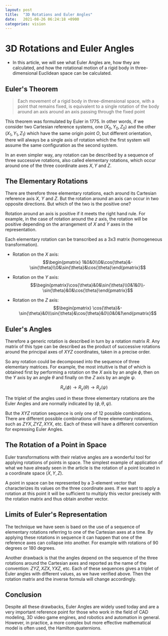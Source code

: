 ```yaml
---
layout: post
title:  "3D Rotations and Euler Angles"
date:   2021-08-26 06:24:18 +0900
categories: vision
---
```


# 3D Rotations and Euler Angles

* In this article, we will see what Euler Angles are, how they are calculated, and how the rotational motion of a rigid body in three-dimensional Euclidean space can be calculated. 

## Euler's Theorem

> Each movement of a rigid body in three-dimensional space, with a point that remains fixed, is equivalent to a single rotation of the body around an axis around an axis passing through the fixed point

This theorem was formulated by Euler in 1775. In other words, if we consider two Cartesian reference systems, one $(X_0, Y_0, Z_0)$ and the other $(X_1, Y_1, Z_1)$ which have the same origin point $O$, but different orientation, there will always be a single axis of rotation which the first system will assume the same configuration as the second system. 

In an even simpler way, any rotation can be described by a sequence of three successive rotations, also called elementary rotations, which occur around one of the three coordinate axes $X, Y$ and $Z$. 

## The Elementary Rotations
There are therefore three elementary rotations, each around its Cartesian reference axis $X$, $Y$ and $Z$. But the rotation around an axis can occur in two opposite directions. But which of the two is the positive one?

Rotation around an axis is positive if it meets the right hand rule. For example, in the case of rotation around the $z$ axis, the rotation will be positive depending on the arrangement of $X$ and $Y$ axes in the representation. 

Each elementary rotation can be transcribed as a 3x3 matrix (homogeneous transformation).

* Rotation on the $X$ axis: $$\begin{pmatrix} 1&0&0\\0&\cos{\theta}&-\sin{\theta}\\0&\sin{\theta}&\cos{\theta}\end{pmatrix}$$

* Rotation on the $Y$ axis: $$\begin{pmatrix}\cos{\theta}&0&\sin{\theta}\\0&1&0\\-\sin{\theta}&0&\cos{\theta}\end{pmatrix}$$

* Rotation on the $Z$ axis: $$\begin{pmatrix} \cos{\theta}&-\sin{\theta}&0\\\sin{\theta}&\cos{\theta}&0\\0&0&1\end{pmatrix}$$

## Euler's Angles
Therefore a generic rotation is described in turn by a rotation matrix $R$. Any matrix of this type can be described as the product of successive rotations around the principal axes of $XYZ$ coordinates, taken in a precise order.

So any rotation could be decomposed into the sequence of three elementary matrices. For example, the most intuitive is that of which is obtained first by performing a rotation on the $X$ axis by an angle $\phi$, then on the $Y$ axis by an angle $\theta$ and finally on the $Z$ axis by an angle $\psi$. 

$$ R_x(\phi) \rightarrow R_y(\theta) \rightarrow R_z(\psi) $$

The triplet of the angles used in these three elementary rotations are the Euler Angles and are normally indicated by $(\phi, \theta, \psi)$. 

But the $XYZ$ rotation sequence is only one of 12 possible combinations. There are different possible combinations of three elementary rotations, such as $ZYX, ZYZ, XYX$, etc. Each of these will have a different convention for expressing Euler Angles. 

## The Rotation of a Point in Space
Euler transformations with their relative angles are a wonderful tool for applying rotations of points in space. The simplest example of application of what we have already seen in the article is the rotation of a point located in a coordinate space $(X,Y,Z)$. 

A point in space can be represented by a 3-element vector that characterizes its values on the three coordinate axes. If we want to apply a rotation at this point it will be sufficient to multiply this vector precisely with the rotation matrix and thus obtain another vector. 

## Limits of Euler's Representation 
The technique we have seen is baed on the use of a sequence of elementary rotations referring to one of the Cartesian axes at a time. By applying these rotations in sequence it can happen that one of the reference axes can collapse into another. For example with rotations of 90 degrees or 180 degrees.


Another drawback is that the angles depend on the sequence of the three rotations around the Cartesian axes and reported as the name of the convention: $ZYZ, XZX, YXZ$, etc. Each of these sequences gives a triplet of Euler angles with different values, as we have verified above. Then the rotation matrix and the inverse formula will change accordingly. 

## Conclusion 
Despite all these drawbacks, Euler Angles are widely used today and are a very important reference point for those who work in the field of CAD modeling, 3D video game engines, and robotics and automation in general. However, in practice, a more complex but more effective mathematical model is often used, the Hamilton quaternions. 
